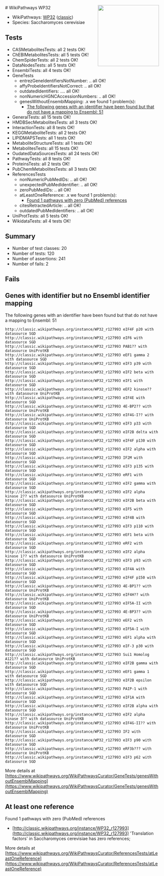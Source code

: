 <img style="float: right; width: 200px" src="https://upload.wikimedia.org/wikipedia/commons/thumb/8/83/Wplogo_with_text_500.png/640px-Wplogo_with_text_500.png" />
# WikiPathways WP32

* WikiPathways: [WP32](https://wikipathways.org/pathways/WP32) ([classic](https://classic.wikipathways.org/instance/WP32))
* Species: Saccharomyces cerevisiae
## Tests
* CASMetabolitesTests: all 2 tests OK!
* ChEBIMetabolitesTests: all 5 tests OK!
* ChemSpiderTests: all 2 tests OK!
* DataNodesTests: all 5 tests OK!
* EnsemblTests: all 4 tests OK!
* GeneTests
    * entrezGeneIdentifiersNotNumber: .. all OK!
    * affyProbeIdentifiersNotCorrect: .. all OK!
    * outdatedIdentifiers: .... all OK!
    * nonNumericHGNCAccessionNumbers: .. all OK!
    * genesWithoutEnsemblMapping: .x we found 1 problem(s):
        * [The following genes with an identifier have been found but that do not have a mapping to Ensembl: 51](#c4e5438a)
* GeneralTests: all 15 tests OK!
* HMDBSecMetabolitesTests: all 3 tests OK!
* InteractionTests: all 8 tests OK!
* KEGGMetaboliteTests: all 2 tests OK!
* LIPIDMAPSTests: all 1 tests OK!
* MetaboliteStructureTests: all 1 tests OK!
* MetabolitesTests: all 15 tests OK!
* OudatedDataSourcesTests: all 24 tests OK!
* PathwayTests: all 8 tests OK!
* ProteinsTests: all 2 tests OK!
* PubChemMetabolitesTests: all 3 tests OK!
* ReferencesTests
    * nonNumericPubMedIDs: .. all OK!
    * unexpectedPubMedIdentifier: .. all OK!
    * zeroPubMedIDs: .. all OK!
    * atLeastOneReference: .x we found 1 problem(s):
        * [Found 1 pathways with zero (PubMed) references](#d0a459f0)
    * citesRetractedArticle: .. all OK!
    * outdatedPubMedIdentifiers: .. all OK!
* UniProtTests: all 5 tests OK!
* WikidataTests: all 4 tests OK!


## Summary

* Number of test classes: 20
* Number of tests: 120
* Number of assertions: 241
* Number of fails: 2

## Fails

<a name="c4e5438a" />

## Genes with identifier but no Ensembl identifier mapping

The following genes with an identifier have been found but that do not have a mapping to Ensembl: 51
```
http://classic.wikipathways.org/instance/WP32_r127993 eIF4F p20 with datasource SGD
http://classic.wikipathways.org/instance/WP32_r127993 eIF6 with datasource SGD
http://classic.wikipathways.org/instance/WP32_r127993 PAB1?? with datasource UniProtKB
http://classic.wikipathways.org/instance/WP32_r127993 eEF1 gamma 2 with datasource SGD
http://classic.wikipathways.org/instance/WP32_r127993 eIF3 p39 with datasource SGD
http://classic.wikipathways.org/instance/WP32_r127993 eIF2 beta with datasource SGD
http://classic.wikipathways.org/instance/WP32_r127993 eIF1 with datasource SGD
http://classic.wikipathways.org/instance/WP32_r127993 eEF2 kinase?? with datasource UniProtKB
http://classic.wikipathways.org/instance/WP32_r127993 eIF4E with datasource SGD
http://classic.wikipathways.org/instance/WP32_r127993 4E-BP2?? with datasource UniProtKB
http://classic.wikipathways.org/instance/WP32_r127993 eIF4G-I?? with datasource UniProtKB
http://classic.wikipathways.org/instance/WP32_r127993 eIF3 p33 with datasource SGD
http://classic.wikipathways.org/instance/WP32_r127993 eIF2B delta with datasource SGD
http://classic.wikipathways.org/instance/WP32_r127993 eIF4F p130 with datasource SGD
http://classic.wikipathways.org/instance/WP32_r127993 eIF2 alpha with datasource SGD
http://classic.wikipathways.org/instance/WP32_r127993 IF2M with datasource SGD
http://classic.wikipathways.org/instance/WP32_r127993 eIF3 p135 with datasource SGD
http://classic.wikipathways.org/instance/WP32_r127993 eRF1 with datasource SGD
http://classic.wikipathways.org/instance/WP32_r127993 eIF2 gamma with datasource SGD
http://classic.wikipathways.org/instance/WP32_r127993 eIF2 alpha kinase 2?? with datasource UniProtKB
http://classic.wikipathways.org/instance/WP32_r127993 eIF2B beta with datasource SGD
http://classic.wikipathways.org/instance/WP32_r127993 eIF5 with datasource SGD
http://classic.wikipathways.org/instance/WP32_r127993 eIF4B with datasource SGD
http://classic.wikipathways.org/instance/WP32_r127993 eIF3 p110 with datasource SGD
http://classic.wikipathways.org/instance/WP32_r127993 eEF1 beta with datasource SGD
http://classic.wikipathways.org/instance/WP32_r127993 eRF2 with datasource SGD
http://classic.wikipathways.org/instance/WP32_r127993 eIF2 alpha kinase 1?? with datasource UniProtKB
http://classic.wikipathways.org/instance/WP32_r127993 eIF3 p93 with datasource SGD
http://classic.wikipathways.org/instance/WP32_r127993 eIF4A with datasource SGD
http://classic.wikipathways.org/instance/WP32_r127993 eIF4F p150 with datasource SGD
http://classic.wikipathways.org/instance/WP32_r127993 4E-BP1?? with datasource UniProtKB
http://classic.wikipathways.org/instance/WP32_r127993 eIF4H?? with datasource UniProtKB
http://classic.wikipathways.org/instance/WP32_r127993 eIF5A-II with datasource SGD
http://classic.wikipathways.org/instance/WP32_r127993 4E-BP3?? with datasource UniProtKB
http://classic.wikipathways.org/instance/WP32_r127993 eEF2 with datasource SGD
http://classic.wikipathways.org/instance/WP32_r127993 eIF5A-I with datasource SGD
http://classic.wikipathways.org/instance/WP32_r127993 eEF1 alpha with datasource SGD
http://classic.wikipathways.org/instance/WP32_r127993 eIF-3 p30 with datasource SGD
http://classic.wikipathways.org/instance/WP32_r127993 Sui1 Homolog A121?? with datasource UniProtKB
http://classic.wikipathways.org/instance/WP32_r127993 eIF2B gamma with datasource SGD
http://classic.wikipathways.org/instance/WP32_r127993 eEF1 gamma 1 with datasource SGD
http://classic.wikipathways.org/instance/WP32_r127993 eIF2B epsilon with datasource SGD
http://classic.wikipathways.org/instance/WP32_r127993 PAIP-1 with datasource SGD
http://classic.wikipathways.org/instance/WP32_r127993 eIF1A with datasource SGD
http://classic.wikipathways.org/instance/WP32_r127993 eIF2B alpha with datasource SGD
http://classic.wikipathways.org/instance/WP32_r127993 eIF2 alpha kinase 3?? with datasource UniProtKB
http://classic.wikipathways.org/instance/WP32_r127993 eIF4G-II?? with datasource UniProtKB
http://classic.wikipathways.org/instance/WP32_r127993 IF2 with datasource SGD
http://classic.wikipathways.org/instance/WP32_r127993 eIF3 p90 with datasource SGD
http://classic.wikipathways.org/instance/WP32_r127993 eRF3b??? with datasource UniProtKB
http://classic.wikipathways.org/instance/WP32_r127993 eIF3 p62 with datasource SGD
```

More details at [https://www.wikipathways.org/WikiPathwaysCurator/GeneTests/genesWithoutEnsemblMapping](https://www.wikipathways.org/WikiPathwaysCurator/GeneTests/genesWithoutEnsemblMapping)

<a name="d0a459f0" />

## At least one reference

Found 1 pathways with zero (PubMed) references

* [http://classic.wikipathways.org/instance/WP32_r127993](http://classic.wikipathways.org/instance/WP32_r127993) 'Translation factors' in Saccharomyces cerevisiae has zero references; 


More details at [https://www.wikipathways.org/WikiPathwaysCurator/ReferencesTests/atLeastOneReference](https://www.wikipathways.org/WikiPathwaysCurator/ReferencesTests/atLeastOneReference)

